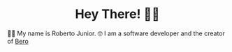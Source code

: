 <h1 align="center">Hey There! 👋🏻</h1>
👨‍💻 My name is Roberto Junior. 
🤓 I am a software developer and the creator of <a href="https://github.com/meunomeebero">Bero<a/>



